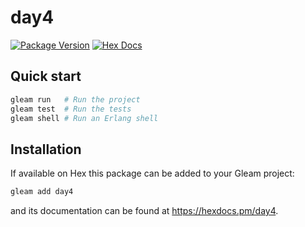 # day4

[![Package Version](https://img.shields.io/hexpm/v/day4)](https://hex.pm/packages/day4)
[![Hex Docs](https://img.shields.io/badge/hex-docs-ffaff3)](https://hexdocs.pm/day4/)

## Quick start

```sh
gleam run   # Run the project
gleam test  # Run the tests
gleam shell # Run an Erlang shell
```

## Installation

If available on Hex this package can be added to your Gleam project:

```sh
gleam add day4
```

and its documentation can be found at <https://hexdocs.pm/day4>.
